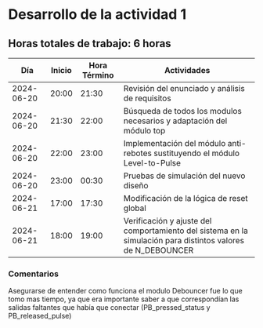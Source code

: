 # Desarrollo de la actividad 1
## Horas totales de trabajo: 6 horas

| Día       | Inicio  | Hora Término | Actividades                                                                                                 |
|-----------|---------|--------------|------------------------------------------------------------------------------------------------------------ |
| 2024-06-20| 20:00   | 21:30        | Revisión del enunciado y análisis de requisitos                                                             |
| 2024-06-20| 21:30   | 22:00        | Búsqueda de todos los modulos necesarios y adaptación del módulo top                                        |
| 2024-06-20| 22:00   | 23:00        | Implementación del módulo anti-rebotes sustituyendo el módulo Level-to-Pulse                                |
| 2024-06-20| 23:00   | 00:30        | Pruebas de simulación del nuevo diseño                                                                      |
| 2024-06-21| 17:00   | 17:30        | Modificación de la lógica de reset global                                                                   |
| 2024-06-21| 18:00   | 19:00        | Verificación y ajuste del comportamiento del sistema en la simulación para distintos valores de N_DEBOUNCER |

### Comentarios
Asegurarse de entender como funciona el modulo Debouncer fue lo que tomo mas tiempo, ya que era importante saber a que correspondían las salidas faltantes que había que conectar (PB_pressed_status y PB_released_pulse)
